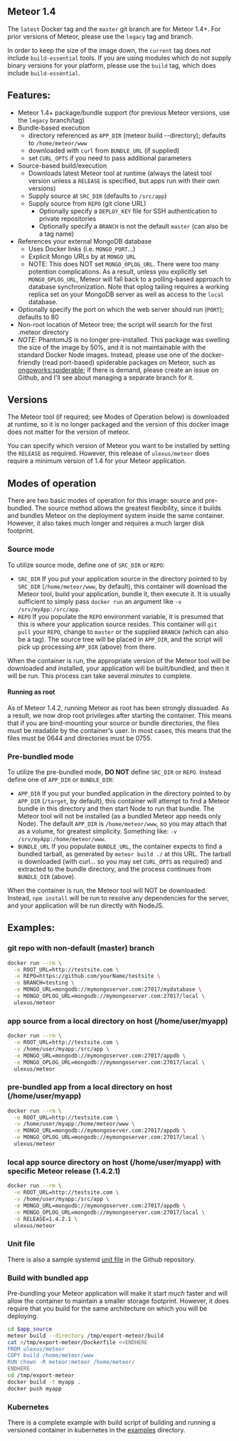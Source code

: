## Meteor 1.4

The `latest` Docker tag and the `master` git branch are for Meteor 1.4+.  For
prior versions of Meteor, please use the `legacy` tag and branch.

In order to keep the size of the image down, the `current` tag does _not_
include `build-essential` tools.  If you are using modules which do not supply
binary versions for your platform, please use the `build` tag, which does
include `build-essential`.

## Features:

 * Meteor 1.4+ package/bundle support (for previous Meteor versions, use the
   `legacy` branch/tag)
 * Bundle-based execution
   * directory referenced as `APP_DIR` (meteor build --directory); defaults to `/home/meteor/www`
   * downloaded with `curl` from `BUNDLE_URL` (if supplied)
   * set `CURL_OPTS` if you need to pass additional parameters
 * Source-based build/execution
   * Downloads latest Meteor tool at runtime (always the latest tool version unless a `RELEASE` is specified, but apps run with their own versions)
   * Supply source at `SRC_DIR` (defaults to `/src/app`)
   * Supply source from `REPO` (git clone URL)
      * Optionally specify a `DEPLOY_KEY` file for SSH authentication to private repositories
      * Optionally specify a `BRANCH` is not the default `master` (can also be a tag name)
 * References your external MongoDB database
   * Uses Docker links (i.e. `MONGO_PORT`...)
   * Explicit Mongo URLs by at `MONGO_URL`
   * NOTE: This does NOT set `MONGO_OPLOG_URL`.  There were too many potention complications.  As a result, unless you explicitly set `MONGO_OPLOG_URL`, Meteor will fall back to a polling-based approach to database synchronization.  Note that oplog tailing requires a working replica set on your MongoDB server as well as access to the `local` database.
 * Optionally specify the port on which the web server should run (`PORT`); defaults to 80
 * Non-root location of Meteor tree; the script will search for the first .meteor directory
 * _NOTE_: PhantomJS is no longer pre-installed.  This package was swelling the size of the image by 50%, and it is not maintainable with the standard Docker Node images.  Instead, please use one of the docker-friendly (read port-based) spiderable packages on Meteor, such as [ongoworks:spiderable](https://atmospherejs.com/ongoworks/spiderable);  if there is demand, please create an issue on Github, and I'll see about managing a separate branch for it.

## Versions

The Meteor tool (if required; see Modes of Operation below) is downloaded at
runtime, so it is no longer packaged and the version of this docker image does
not matter for the version of meteor.

You can specify which version of Meteor you want to be installed by setting the
`RELEASE` as required.  However, this release of `ulexus/meteor` does require a
minimum version of 1.4 for your Meteor application.

## Modes of operation

There are two basic modes of operation for this image: source and pre-bundled.
The source method allows the greatest flexibility, since it builds and bundles
Meteor on the deployment system inside the same container.  However, it also
takes much longer and requires a much larger disk footprint.

### Source mode

To utilize source mode, define one of `SRC_DIR` or `REPO`:

  - `SRC_DIR`
      If you put your application source in the directory pointed to by `SRC_DIR` (`/home/meteor/www`, by default), this container will download the Meteor tool,
      build your application, bundle it, then execute it.  It is usually sufficient to simply pass `docker run` an argument like `-v /srv/myApp:/src/app`.
  - `REPO`
      If you populate the `REPO` environment variable, it is presumed that this is where your application source resides.  This container will
      `git pull` your `REPO`, change to `master` or the supplied `BRANCH` (which can also be a tag).  The source tree will be placed in
      `APP_DIR`, and the script will pick up processing `APP_DIR` (above) from there.

When the container is run, the appropriate version of the Meteor tool will be
downloaded and installed, your application will be built/bundled, and then it
will be run.  This process can take several *minutes* to complete.

#### Running as root

As of Meteor 1.4.2, running Meteor as root has been strongly dissuaded.  As a
result, we now drop root privileges after starting the container.  This means
that if you are bind-mounting your source or bundle directories, the files must
be readable by the container's user.  In most cases, this means that the files
must be 0644 and directories must be 0755.

### Pre-bundled mode

To utilize the pre-bundled mode, **DO NOT** define `SRC_DIR` or `REPO`.  Instead
define one of `APP_DIR` or `BUNDLE_DIR`:

  - `APP_DIR`
      If you put your bundled application in the directory pointed to by `APP_DIR` (`/target`, by default), this container will attempt to find a Meteor bundle
      in this directory and then start Node to run that bundle.  The Meteor tool will not be installed (as a bundled Meteor app needs only Node).
      The default `APP_DIR` is `/home/meteor/www`, so you may attach that as a volume, for greatest simplicity.  Something like: `-v /srv/myApp:/home/meteor/www`.
  - `BUNDLE_URL`
      If you populate `BUNDLE_URL`, the container expects to find a bundled tarball, as generated by `meteor build ./` at this URL.  The tarball is
      downloaded (with curl... so you may set `CURL_OPTS` as required) and extracted to the bundle directory, and the process continues from `BUNDLE_DIR` (above).

When the container is run, the Meteor tool will NOT be downloaded.  Instead,
`npm install` will be run to resolve any dependencies for the server, and your
application will be run directly with NodeJS.

## Examples:

### git repo with non-default (master) branch
```sh
docker run --rm \
  -e ROOT_URL=http://testsite.com \
  -e REPO=https://github.com/yourName/testsite \
  -e BRANCH=testing \
  -e MONGO_URL=mongodb://mymongoserver.com:27017/mydatabase \
  -e MONGO_OPLOG_URL=mongodb://mymongoserver.com:27017/local \
  ulexus/meteor
```

### app source from a local directory on host (/home/user/myapp)
```sh
docker run --rm \
  -e ROOT_URL=http://testsite.com \
  -v /home/user/myapp:/src/app \
  -e MONGO_URL=mongodb://mymongoserver.com:27017/appdb \
  -e MONGO_OPLOG_URL=mongodb://mymongoserver.com:27017/local \
  ulexus/meteor
```

### pre-bundled app from a local directory on host (/home/user/myapp)
```sh
docker run --rm \
  -e ROOT_URL=http://testsite.com \
  -v /home/user/myapp:/home/meteor/www \
  -e MONGO_URL=mongodb://mymongoserver.com:27017/appdb \
  -e MONGO_OPLOG_URL=mongodb://mymongoserver.com:27017/local \
  ulexus/meteor
```

### local app source directory on host (/home/user/myapp) with specific Meteor release (1.4.2.1)
```sh
docker run --rm \
  -e ROOT_URL=http://testsite.com \
  -v /home/user/myapp:/src/app \
  -e MONGO_URL=mongodb://mymongoserver.com:27017/appdb \
  -e MONGO_OPLOG_URL=mongodb://mymongoserver.com:27017/local \
  -e RELEASE=1.4.2.1 \
  ulexus/meteor
```

### Unit file

There is also a sample systemd [unit file](meteor.myapp@.service) in the Github repository.

### Build with bundled app

Pre-bundling your Meteor application will make it start *much* faster and will
allow the container to maintain a smaller storage footprint.  However, it does
require that you build for the same architecture on which you will be deploying.

```bash
cd $app_source
meteor build --directory /tmp/export-meteor/build
cat >/tmp/export-meteor/Dockerfile <<ENDHERE
FROM ulexus/meteor
COPY build /home/meteor/www
RUN chown -R meteor:meteor /home/meteor/
ENDHERE
cd /tmp/export-meteor
docker build -t myapp .
docker push myapp
```

### Kubernetes

There is a complete example with build script of building and running a
versioned container in kubernetes in the
[examples](https://github.com/CyCoreSystems/docker-meteor/tree/v1.4/examples)
directory.

